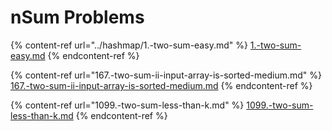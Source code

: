 # nSum Problems

{% content-ref url="../hashmap/1.-two-sum-easy.md" %}
[1.-two-sum-easy.md](../hashmap/1.-two-sum-easy.md)
{% endcontent-ref %}

{% content-ref url="167.-two-sum-ii-input-array-is-sorted-medium.md" %}
[167.-two-sum-ii-input-array-is-sorted-medium.md](167.-two-sum-ii-input-array-is-sorted-medium.md)
{% endcontent-ref %}

{% content-ref url="1099.-two-sum-less-than-k.md" %}
[1099.-two-sum-less-than-k.md](1099.-two-sum-less-than-k.md)
{% endcontent-ref %}
